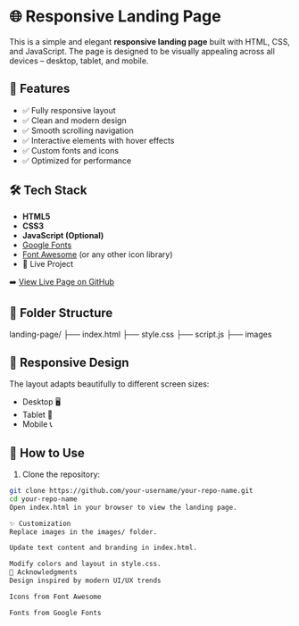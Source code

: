 # 🌐 Responsive Landing Page

This is a simple and elegant **responsive landing page** built with HTML, CSS, and JavaScript. The page is designed to be visually appealing across all devices – desktop, tablet, and mobile.

## 🚀 Features

- ✅ Fully responsive layout
- ✅ Clean and modern design
- ✅ Smooth scrolling navigation
- ✅ Interactive elements with hover effects
- ✅ Custom fonts and icons
- ✅ Optimized for performance

## 🛠️ Tech Stack

- **HTML5**
- **CSS3**
- **JavaScript (Optional)**
- [Google Fonts](https://fonts.google.com/)
- [Font Awesome](https://fontawesome.com/) (or any other icon library)
- 🔗 Live Project

➡️ [View Live Page on GitHub](https://meena20607.github.io/meena-task1/)



## 📁 Folder Structure
landing-page/
├── index.html
├── style.css
├── script.js
├── images

## 📲 Responsive Design

The layout adapts beautifully to different screen sizes:
- Desktop 🖥️
- Tablet 📱
- Mobile 📞

## 🔧 How to Use

1. Clone the repository:

```bash
git clone https://github.com/your-username/your-repo-name.git
cd your-repo-name
Open index.html in your browser to view the landing page.

✨ Customization
Replace images in the images/ folder.

Update text content and branding in index.html.

Modify colors and layout in style.css.
🙌 Acknowledgments
Design inspired by modern UI/UX trends

Icons from Font Awesome

Fonts from Google Fonts



